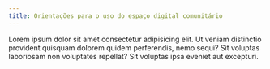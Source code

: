 ```yaml
---
title: Orientações para o uso do espaço digital comunitário
---
```


Lorem ipsum dolor sit amet consectetur adipisicing elit. Ut veniam distinctio provident quisquam dolorem quidem perferendis, nemo sequi? Sit voluptas laboriosam non voluptates repellat? Sit voluptas ipsa eveniet aut excepturi.

